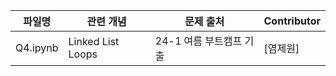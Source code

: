 | 파일명   | 관련 개념     | 문제 출처            | Contributor |
|----------|---------------|----------------------|-------------|
| Q4.ipynb    |  Linked List Loops   | 24-1 여름 부트캠프 기출   | [염제원]      |
